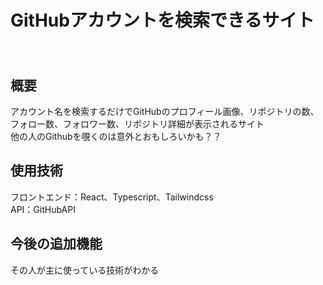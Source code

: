 # GitHubアカウントを検索できるサイト  　　　
## 概要  
アカウント名を検索するだけでGitHubのプロフィール画像、リポジトリの数、フォロー数、フォロワー数、リポジトリ詳細が表示されるサイト  
他の人のGithubを覗くのは意外とおもしろいかも？？  
## 使用技術  
フロントエンド：React、Typescript、Tailwindcss  
API：GitHubAPI
## 今後の追加機能  
その人が主に使っている技術がわかる
